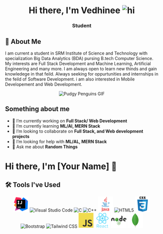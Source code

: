 <h1 align="center">Hi there, I'm Vedhinee <img src="https://user-images.githubusercontent.com/1303154/88677602-1635ba80-d120-11ea-84d8-d263ba5fc3c0.gif" width="28px" alt="hi"></h1>
<h3 align="center">Student</h3>


## 🚀 About Me
I am current a student in SRM Institute of Science and Technology with specialization Big Data Analytics (BDA) pursing B.tech Computer Science. My interests are Full Stack Development and Machine Learning, Artificial Engineering and many more. I am always open to learn new thinds and gain knowledege in that feild. Always seeking for oppurtunities and internships in the feild of Software Development. i am also interested in Mobile Developement and Web Development.


<div align="center">
    <img src="https://media.giphy.com/media/2IudUHdI075HL02Pkk/giphy.gif" alt="Pudgy Penguins GIF" />
</div>


## Something about me
- 🔭 I’m currently working on <strong>Full Stack/ Web Development</strong>
- 🌱 I’m currently learning <strong>ML/AI, MERN Stack</strong>
- 👯 I’m looking to collaborate on <strong>Full Stack, and Web development projects</strong>
- 🤔 I’m looking for help with <strong>ML/AL, MERN Stack</strong>
- 💬 Ask me about <strong>Random Things</strong>


# Hi there, I'm [Your Name] 👋

## 🛠️ Tools I've Used

<div align="center">
    <img src="https://raw.githubusercontent.com/devicons/devicon/master/icons/intellij/intellij-original.svg" alt="IntelliJ" width="50" height="50"/>
    <img src='https://camo.githubusercontent.com/f39f203ca1defeb47e3505ef9044d3303c038c60de7e67f6c229992602e59128/68747470733a2f2f63646e2e6a7364656c6976722e6e65742f67682f64657669636f6e732f64657669636f6e2f69636f6e732f7673636f64652f7673636f64652d6f726967696e616c2e737667' alt='Visual Studio Code' width='50' height='50'/>
    <img src="https://camo.githubusercontent.com/34a110ef06e3aeed9a1de60ce8099b45eedc5580e1f49cc490c1b28c896b264e/68747470733a2f2f63646e2e6a7364656c6976722e6e65742f67682f64657669636f6e732f64657669636f6e2f69636f6e732f632f632d6f726967696e616c2e737667" alt="C" width="50" height="50"/>
    <img src="https://camo.githubusercontent.com/cd7e24b6d077658f419aaa173b20cde5cadb5fe3ed659fb0848b95e4037a46b1/68747470733a2f2f63646e2e6a7364656c6976722e6e65742f67682f64657669636f6e732f64657669636f6e2f69636f6e732f63706c7573706c75732f63706c7573706c75732d6f726967696e616c2e737667" alt="C++" width="50" height="50"/>
    <img src="https://raw.githubusercontent.com/devicons/devicon/master/icons/java/java-original-wordmark.svg" alt="Java" width="50" height="50"/>
    <img src="https://camo.githubusercontent.com/6647554cf19482c32acc6a6a3b8bd68b845fafabd474595e7e92dead3075c3ea/68747470733a2f2f63646e2e6a7364656c6976722e6e65742f67682f64657669636f6e732f64657669636f6e2f69636f6e732f68746d6c352f68746d6c352d6f726967696e616c2e737667" alt="HTML5" width="50" height="50"/>
    <img src="https://raw.githubusercontent.com/devicons/devicon/master/icons/css3/css3-original-wordmark.svg" alt="CSS3" width="50" height="50"/>
    <img src='https://camo.githubusercontent.com/b2ddff690e2f9a813be2162d704aace70a00e5014e52b500481acec796829734/68747470733a2f2f63646e2e6a7364656c6976722e6e65742f67682f64657669636f6e732f64657669636f6e406c61746573742f69636f6e732f626f6f7473747261702f626f6f7473747261702d6f726967696e616c2d776f72646d61726b2e737667' alt='Bootstrap' width='50' height='50'/>
    <img src='https://raw.githubusercontent.com/devicons/devicon/master/icons/tailwindcss/tailwindcss-original.svg" alt="Tailwind CSS' alt='Tailwind CSS' width='50' height='50'/>
    <img src='https://raw.githubusercontent.com/devicons/devicon/master/icons/javascript/javascript-original.svg' alt='JavaScript' width='50' height='50'/>
    <img src='https://raw.githubusercontent.com/devicons/devicon/master/icons/react/react-original-wordmark.svg' alt='React' width='50' height='50'/>
    <img src='https://raw.githubusercontent.com/devicons/devicon/master/icons/nodejs/nodejs-original-wordmark.svg' alt='Node.js' width='50' height='50'/>
    <img src="https://raw.githubusercontent.com/devicons/devicon/master/icons/mongodb/mongodb-original.svg" alt='MongoDb' width='50' height='50'/>
    <img src='https://camo.githubusercontent.com/f91287c9aac55623bc37ceb651ac35b7efb56e422019a3bb59328328a09edf9f/68747470733a2f2f63646e2e6a7364656c6976722e6e65742f67682f64657669636f6e732f64657669636f6e2f69636f6e732f6c696e75782f6c696e75782d6f726967696e616c2e737667' alt='Linux' width='50' height='50/>
    <img src="https://raw.githubusercontent.com/devicons/devicon/master/icons/sql/sql-original-wordmark.svg" alt="SQL" width="50" height="50"/>
    <img src="https://raw.githubusercontent.com/devicons/devicon/master/icons/php/php-original-wordmark.svg" alt="PHP" width="50" height="50"/>
     
</div>





## 📊 My GitHub Stats
![Your GitHub Stats](https://github-readme-stats.vercel.app/api?username=Vedhinee&show_icons=true&theme=radical)

## 💼 Connect with Me
- [LinkedIn](www.linkedin.com/in/vedhineenm)
- [Instagram](https://www.instagram.com/vedhinee_/)
- [Kaggle](https://www.kaggle.com/vedhinee)

## 🌟 Visitor Counter
![Visitor Count](https://profile-counter.glitch.me/Vedhinee/count.svg)


